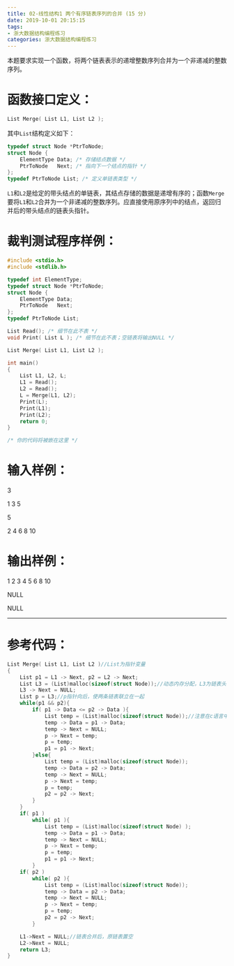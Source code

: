 ```yaml
---
title: 02-线性结构1 两个有序链表序列的合并 (15 分)
date: 2019-10-01 20:15:15
tags:
- 浙大数据结构编程练习
categories: 浙大数据结构编程练习
---
```

本题要求实现一个函数，将两个链表表示的递增整数序列合并为一个非递减的整数序列。
# 函数接口定义：
```c
List Merge( List L1, List L2 );
```
其中`List`结构定义如下：
```c
typedef struct Node *PtrToNode;
struct Node {
    ElementType Data; /* 存储结点数据 */
    PtrToNode   Next; /* 指向下一个结点的指针 */
};
typedef PtrToNode List; /* 定义单链表类型 */
```
`L1`和`L2`是给定的带头结点的单链表，其结点存储的数据是递增有序的；函数`Merge`要将`L1`和`L2`合并为一个非递减的整数序列。应直接使用原序列中的结点，返回归并后的带头结点的链表头指针。

# 裁判测试程序样例：
```c
#include <stdio.h>
#include <stdlib.h>

typedef int ElementType;
typedef struct Node *PtrToNode;
struct Node {
    ElementType Data;
    PtrToNode   Next;
};
typedef PtrToNode List;

List Read(); /* 细节在此不表 */
void Print( List L ); /* 细节在此不表；空链表将输出NULL */

List Merge( List L1, List L2 );

int main()
{
    List L1, L2, L;
    L1 = Read();
    L2 = Read();
    L = Merge(L1, L2);
    Print(L);
    Print(L1);
    Print(L2);
    return 0;
}

/* 你的代码将被嵌在这里 */
```
# 输入样例：
3

1 3 5

5

2 4 6 8 10

# 输出样例：

1 2 3 4 5 6 8 10 

NULL

NULL

<hr/>

# 参考代码：
```c
List Merge( List L1, List L2 )//List为指针变量
{
	List p1 = L1 -> Next, p2 = L2 -> Next;
	List L3 = (List)malloc(sizeof(struct Node));//动态内存分配，L3为链表头指针。
	L3 -> Next = NULL;
	List p = L3;//p指针向后，使两条链表联立在一起
	while(p1 && p2){
		if( p1 -> Data <= p2 -> Data ){
			List temp = (List)malloc(sizeof(struct Node));//注意在c语言中结构体引用是struct Node；List为指针变量
			temp -> Data = p1 -> Data;
			temp -> Next = NULL;
			p -> Next = temp;
			p = temp;
			p1 = p1 -> Next;  
		}else{
			List temp = (List)malloc(sizeof(struct Node));
			temp -> Data = p2 -> Data;
			temp -> Next = NULL;
			p -> Next = temp;
			p = temp;
			p2 = p2 -> Next;
		}
	}
	if( p1 )
		while( p1 ){
			List temp = (List)malloc(sizeof(struct Node) );
			temp -> Data = p1 -> Data;
			temp -> Next = NULL;
			p -> Next = temp;
			p = temp;
			p1 = p1 -> Next;  
		}
	if( p2 )
		while( p2 ){
			List temp = (List)malloc(sizeof(struct Node));
			temp -> Data = p2 -> Data;
			temp -> Next = NULL;
			p -> Next = temp;
			p = temp;
			p2 = p2 -> Next;  
		}

	L1->Next = NULL;//链表合并后，原链表置空
    L2->Next = NULL;
	return L3;
}
```